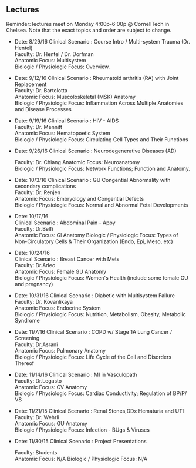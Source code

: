 ## Lectures				

Reminder: lectures meet on Monday 4:00p-6:00p @ CornellTech in Chelsea. Note that the exact topics and order are 
subject to change.				
				
- Date: 8/29/16	
    Clinical Scenario : Course Intro / Multi-system Trauma (Dr. Hentel)			          
    Faculty: Dr. Hentel / Dr. Dorfman  
    Anatomic Focus: Multisystem     
    Biologic / Physiologic Focus: Overview.            				

- Date: 9/12/16	
    Clinical Scenario : Rheumatoid arthritis (RA) with Joint Replacement		         
    Faculty: Dr. Bartolotta   
    Anatomic Focus: Muscoloskeletal (MSK) Anatomy	     
    Biologic / Physiologic Focus: Inflammation Across Multiple Anatomies and Disease Processes
			
- Date: 9/19/16	
    Clinical Scenario : HIV - AIDS		         
    Faculty: Dr. Mennitt  
    Anatomic Focus:	 Hematopoetic System   
    Biologic / Physiologic Focus: Circulating Cell Types and Their Functions
   			
- Date: 9/26/16
    Clinical Scenario : Neurodegenerative Diseases (AD)		         

    Faculty: Dr. Chiang 
    Anatomic Focus: Neuroanatomy    
    Biologic / Physiologic Focus: Network Functions; Function and Anatomy.
    
- Date: 10/3/16 
    Clinical Scenario : GU Congential Abnormality with secondary complications			         
    Faculty: Dr. Renjen      
    Anatomic Focus: Embryology and Congential Defects    
    Biologic / Physiologic Focus: Normal and Abnormal Fetal Developments

- Date: 10/17/16  
    Clinical Scenario : Abdominal Pain - Appy                 
    Faculty: Dr.Belfi   
    Anatomic Focus: Gl Anatomy 
    Biologic / Physiologic Focus: Types of Non-Circulatory Cells & Their Organization (Endo, Epi, Meso, etc)  
		
- Date: 10/24/16  
    Clinical Scenario : Breast Cancer with Mets			         
    Faculty: Dr.Arleo    
    Anatomic Focus: Female GU Anatomy   
    Biologic / Physiologic Focus: Women's Health (include some female GU and pregnancy)
    
				
- Date: 10/31/16
    Clinical Scenario : Diabetic with Multisystem Failure			         
    Faculty: Dr. Kovanlikaya    
    Anatomic Focus:	Endocrine System     
    Biologic / Physiologic Focus:  Nutrition, Metabolism, Obesity, Metabolic Syndrome
    
				
- Date: 11/7/16	
    Clinical Scenario : COPD w/ Stage 1A Lung Cancer / Screening			         
    Faculty: Dr.Asrani   
    Anatomic Focus: Pulmonary Anatomy    
    Biologic / Physiologic Focus: Life Cycle of the Cell and Disorders Thereof
    				
				
- Date: 11/14/16
    Clinical Scenario : MI in Vasculopath		         
    Faculty: Dr.Legasto   
    Anatomic Focus:	CV Anatomy    
    Biologic / Physiologic Focus: Cardiac Conductivity; Regulation of BP/P/ VS
    
				
- Date: 11/21/15
    Clinical Scenario : Renal Stones,DDx Hematuria and UTI			         
    Faculty: Dr. Wehrli       
    Anatomic Focus:	GU Anatomy    
    Biologic / Physiologic Focus: Infection - BUgs & Viruses
				
- Date: 11/30/15	Clinical Scenario : Project Presentations		         

    Faculty: Students        
    Anatomic Focus:	 N/A
    Biologic / Physiologic Focus: N/A